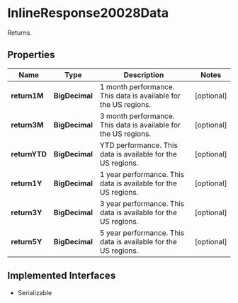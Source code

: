

# InlineResponse20028Data

Returns.

## Properties

Name | Type | Description | Notes
------------ | ------------- | ------------- | -------------
**return1M** | **BigDecimal** | 1 month performance. This data is available for the US regions. |  [optional]
**return3M** | **BigDecimal** | 3 month performance. This data is available for the US regions. |  [optional]
**returnYTD** | **BigDecimal** | YTD performance. This data is available for the US regions. |  [optional]
**return1Y** | **BigDecimal** | 1 year performance. This data is available for the US regions. |  [optional]
**return3Y** | **BigDecimal** | 3 year performance. This data is available for the US regions. |  [optional]
**return5Y** | **BigDecimal** | 5 year performance. This data is available for the US regions. |  [optional]


## Implemented Interfaces

* Serializable


